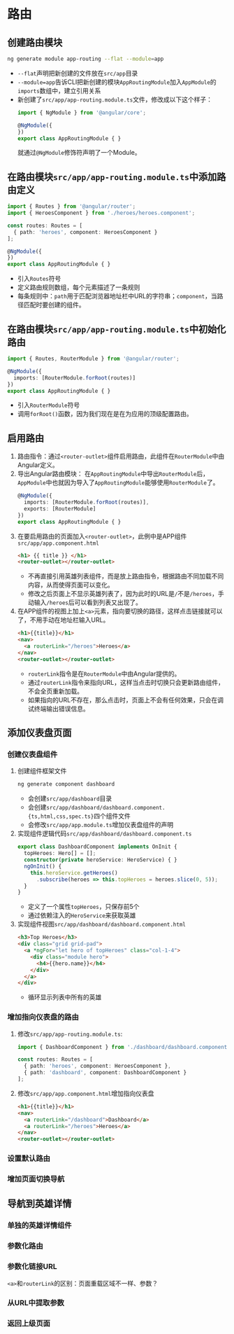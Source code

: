 # 路由

## 创建路由模块

```sh
ng generate module app-routing --flat --module=app
```

* `--flat`声明把新创建的文件放在`src/app`目录
* `--module=app`告诉CLI把新创建的模块`AppRoutingModule`加入`AppModule`的`imports`数组中，建立引用关系
* 新创建了`src/app/app-routing.module.ts`文件，修改成以下这个样子：
    ```ts
    import { NgModule } from '@angular/core';

    @NgModule({
    })
    export class AppRoutingModule { }
    ```
    就通过`@NgModule`修饰符声明了一个Module。

## 在路由模块`src/app/app-routing.module.ts`中添加路由定义

```ts
import { Routes } from '@angular/router';
import { HeroesComponent } from './heroes/heroes.component';

const routes: Routes = [
  { path: 'heroes', component: HeroesComponent }
];

@NgModule({
})
export class AppRoutingModule { }
```

* 引入`Routes`符号
* 定义路由规则数组，每个元素描述了一条规则
* 每条规则中：`path`用于匹配浏览器地址栏中URL的字符串；`component`，当路径匹配时要创建的组件。

## 在路由模块`src/app/app-routing.module.ts`中初始化路由

```ts
import { Routes, RouterModule } from '@angular/router';

@NgModule({
  imports: [RouterModule.forRoot(routes)]
})
export class AppRoutingModule { }
```

* 引入`RouterModule`符号
* 调用`forRoot()`函数，因为我们现在是在为应用的顶级配置路由。

## 启用路由

1. 路由指令：通过`<router-outlet>`组件启用路由，此组件在`RouterModule`中由Angular定义。
2. 导出Angular路由模块： 在`AppRoutingModule`中导出`RouterModule`后，`AppModule`中也就因为导入了`AppRoutingModule`能够使用`RouterModule`了。
    ```ts
    @NgModule({
      imports: [RouterModule.forRoot(routes)],
      exports: [RouterModule]
    })
    export class AppRoutingModule { }
    ```
3. 在要启用路由的页面加入`<router-outlet>`，此例中是APP组件`src/app/app.component.html`
    ```html
    <h1> {{ title }} </h1>
    <router-outlet></router-outlet>
    ```
    * 不再直接引用英雄列表组件，而是放上路由指令，根据路由不同加载不同内容，从而使得页面可以变化。
    * 修改之后页面上不显示英雄列表了，因为此时的URL是`/`不是`/heroes`，手动输入`/heroes`后可以看到列表又出现了。
4. 在APP组件的视图上加上`<a>`元素，指向要切换的路径，这样点击链接就可以了，不用手动在地址栏输入URL。
    ```html
    <h1>{{title}}</h1>
    <nav>
      <a routerLink="/heroes">Heroes</a>
    </nav>
    <router-outlet></router-outlet>
    ```
    * `routerLink`指令是在`RouterModule`中由Angular提供的。
    * 通过`routerLink`指令来指向URL，这样当点击时切换只会更新路由组件，不会全页重新加载。
    * 如果指向的URL不存在，那么点击时，页面上不会有任何效果，只会在调试终端输出错误信息。

## 添加仪表盘页面

### 创建仪表盘组件

1. 创建组件框架文件
    ```sh
    ng generate component dashboard
    ```
    * 会创建`src/app/dashboard`目录
    * 会创建`src/app/dashboard/dashboard.component.{ts,html,css,spec.ts}`四个组件文件
    * 会修改`src/app/app.module.ts`增加仪表盘组件的声明
2. 实现组件逻辑代码`src/app/dashboard/dashboard.component.ts`
    ```ts
    export class DashboardComponent implements OnInit {
      topHeroes: Hero[] = [];
      constructor(private heroService: HeroService) { }
      ngOnInit() {
        this.heroService.getHeroes()
          .subscribe(heroes => this.topHeroes = heroes.slice(0, 5));
      }
    }
    ```
    * 定义了一个属性`topHeroes`，只保存前5个
    * 通过依赖注入的`HeroService`来获取英雄
3. 实现组件视图`src/app/dashboard/dashboard.component.html`
    ```html
    <h3>Top Heroes</h3>
    <div class="grid grid-pad">
      <a *ngFor="let hero of topHeroes" class="col-1-4">
        <div class="module hero">
          <h4>{{hero.name}}</h4>
        </div>
      </a>
    </div>
    ```
    * 循环显示列表中所有的英雄

### 增加指向仪表盘的路由

1. 修改`src/app/app-routing.module.ts`:
    ```ts
    import { DashboardComponent } from './dashboard/dashboard.component';

    const routes: Routes = [
      { path: 'heroes', component: HeroesComponent },
      { path: 'dashboard', component: DashboardComponent }
    ];
    ```
2. 修改`src/app/app.component.html`增加指向仪表盘
    ```html
    <h1>{{title}}</h1>
    <nav>
      <a routerLink="/dashboard">Dashboard</a>
      <a routerLink="/heroes">Heroes</a>
    </nav>
    <router-outlet></router-outlet>
    ```

### 设置默认路由

### 增加页面切换导航

## 导航到英雄详情

### 单独的英雄详情组件

### 参数化路由

### 参数化链接URL

`<a>`和`routerLink`的区别：页面重载区域不一样、参数？

### 从URL中提取参数

### 返回上级页面
